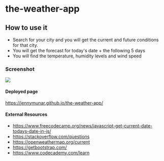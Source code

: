 # the-weather-app

## How to use it
* Search for your city and you will get the current and future conditions for that city.
* You will get the forecast for today's date + the following 5 days
* You will find the temperature, humidity levels and wind speed

### Screenshot
![](/assets/images/Image%202-7-24%20at%2010.31 PM.jpg)

#### Deployed page
https://jennymunar.github.io/the-weather-app/

#### External Resources
* https://www.freecodecamp.org/news/javascript-get-current-date-todays-date-in-js/
* https://stackoverflow.com/questions
* https://openweathermap.org/current
* https://getbootstrap.com/
* https://www.codecademy.com/learn
